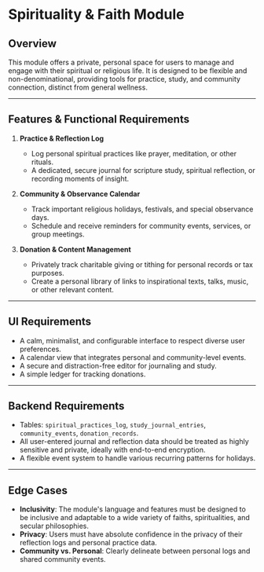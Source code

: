 # Spirituality & Faith Module

## Overview
This module offers a private, personal space for users to manage and engage with their spiritual or religious life. It is designed to be flexible and non-denominational, providing tools for practice, study, and community connection, distinct from general wellness.

---

## Features & Functional Requirements

1.  **Practice & Reflection Log**
    * Log personal spiritual practices like prayer, meditation, or other rituals.
    * A dedicated, secure journal for scripture study, spiritual reflection, or recording moments of insight.

2.  **Community & Observance Calendar**
    * Track important religious holidays, festivals, and special observance days.
    * Schedule and receive reminders for community events, services, or group meetings.

3.  **Donation & Content Management**
    * Privately track charitable giving or tithing for personal records or tax purposes.
    * Create a personal library of links to inspirational texts, talks, music, or other relevant content.

---

## UI Requirements

* A calm, minimalist, and configurable interface to respect diverse user preferences.
* A calendar view that integrates personal and community-level events.
* A secure and distraction-free editor for journaling and study.
* A simple ledger for tracking donations.

---

## Backend Requirements

* Tables: `spiritual_practices_log`, `study_journal_entries`, `community_events`, `donation_records`.
* All user-entered journal and reflection data should be treated as highly sensitive and private, ideally with end-to-end encryption.
* A flexible event system to handle various recurring patterns for holidays.

---

## Edge Cases

* **Inclusivity**: The module's language and features must be designed to be inclusive and adaptable to a wide variety of faiths, spiritualities, and secular philosophies.
* **Privacy**: Users must have absolute confidence in the privacy of their reflection logs and personal practice data.
* **Community vs. Personal**: Clearly delineate between personal logs and shared community events.